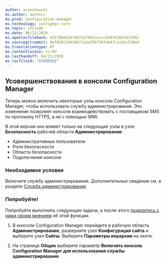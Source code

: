 ```yaml
---
author: aczechowski
ms.author: aaroncz
ms.prod: configuration-manager
ms.technology: configmgr-core
ms.topic: include
ms.date: 06/12/2019
ms.openlocfilehash: 9217d9db1b7987e2fd83ceccc4307628a7d17042
ms.sourcegitcommit: bbf820c35414bf2cba356f30fe047c1a34c5384d
ms.translationtype: HT
ms.contentlocale: ru-RU
ms.lasthandoff: 04/21/2020
ms.locfileid: "81698582"
---
```

## <a name="improvements-to-configuration-manager-console"></a><a name="bkmk_console"></a> Усовершенствования в консоли Configuration Manager

<!--4223683-->

Теперь можно включить некоторые узлы консоли Configuration Manager, чтобы использовать службу администрирования. Это изменение позволяет консоли взаимодействовать с поставщиком SMS по протоколу HTTPS, а не с помощью WMI.

В этой версии оно влияет только на следующие узлы в узле **Безопасность** рабочей области **Администрирование**:

- Административные пользователи
- Роли безопасности
- Области безопасности
- Подключения консоли

### <a name="prerequisite"></a>Необходимое условие

Включите службу администрирования. Дополнительные сведения см. в разделе [Служба администрирования](../../../../plan-design/hierarchy/plan-for-the-sms-provider.md#bkmk_admin-service).

### <a name="try-it-out"></a>Попробуйте!

Попробуйте выполнить следующие задачи, а после этого [поделитесь с нами своим мнением](../../../../understand/find-help.md#product-feedback) об этой функции.

1. В консоли Configuration Manager перейдите в рабочую область **Администрирование**, разверните узел **Конфигурация сайта** и выберите узел **Сайты**. Выберите **Параметры иерархии** на ленте.

1. На странице **Общие** выберите параметр **Включить консоль Configuration Manager для использования службы администрирования**.
